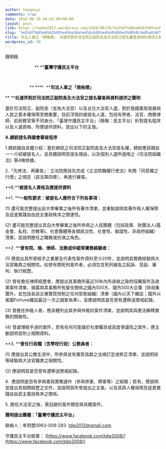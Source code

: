 ```yaml
---
author: twngoxyz
comments: true
date: 2016-08-29 04:41:00+00:00
layout: post
link: https://twdem2017.wordpress.com/2016/08/29/%e5%8f%b8%e6%b3%95%e4%ba%ba%e4%ba%8b%e4%b9%8b%e3%80%8c%e8%a6%8f%e6%a0%bc%e6%a8%99%e3%80%8d-%e7%a4%be%e9%81%8b%e7%95%8c%e5%b0%8d%e6%96%bc%e5%8f%b8%e6%b3%95%e9%99%a2%e6%ad%a3%e5%89%af%e9%99%a2%e9%95%b7/
slug: '%e5%8f%b8%e6%b3%95%e4%ba%ba%e4%ba%8b%e4%b9%8b%e3%80%8c%e8%a6%8f%e6%a0%bc%e6%a8%99%e3%80%8d-%e7%a4%be%e9%81%8b%e7%95%8c%e5%b0%8d%e6%96%bc%e5%8f%b8%e6%b3%95%e9%99%a2%e6%ad%a3%e5%89%af%e9%99%a2%e9%95%b7'
title: 司法人事之「規格標」 社運界對於司法院正副院長及大法官之提名審查與資料提供之聲明
wordpress_id: 50
---
```


聲明稿

                        ** ****臺灣守護民主平台**

                      

                    ** ****  ****司法人事之「規格標」**

** ****社運界對於司法院正副院長及大法官之提名審查與資料提供之聲明**

  


基於司法院正、副院長（並為大法官）以及五位大法官人選，對於我國憲政發展與人民之基本權保障至關重要，目前浮現的被提名人選，包括有學者、法官、商務律師、前政務官等不同身分，「臺灣守護民主平台」（簡稱：民主平台）針對提名程序以及人選資格、所應提供資料，提出以下的主張。

  


**A.****總統****提名與國會審查程序**

1.總統親自具體介紹：基於總統之司法院正副院長及大法官提名權，總統應該親自一一介紹被提名人，並具體說明其提名理由，以及個別人選所適用之《司法院組織法》第4條依據。

2.「先修法、再審查」：立法院應該先完成《立法院職權行使法》有關「同意權之行使」之規定（該法第四章），再進行審查。

  


**B.****被提名人資格及應提供資料**

**1. ****一般性要求：**被提名人應符合下列各事項：****

(1) 盡可能完整提出自大學畢業之後所有著作清單，並重點說明其著作與人權保障及促進實踐自由民主憲政秩序之關連性。

(2) 盡可能完整提出其自大學畢業之後所參與之人民團體（包括政黨、財團法人(基金會、私校、宗教等)、社會團體等各類政治性、社會性、聯誼性、非政府組織）清單，並說明擔任之職務或扮演之角色。

  


**2. ****曾有院、檢、律師、法務或仲裁等實務經驗者：**

(1) 應提出其所曾經手之重要及代表性案件資料至少20件，並說明其實務經驗與大法官職責之相關性。如曾有關死刑案件者，必須包含死刑被告之起訴、蒞庭、審判、執行經歷。

(2) 曾有擔任律師經歷者，應提出其事務所最近10年內所承辦之政府採購案件及政黨案件清單，揭露與其事務所有委任關係之國內500大、國外500大企業（除母集團外，並包括各該企業實質控制之任何型態組織）清單（國內以天下雜誌；國外以美國Fortune雜誌最近一次之調查為準）。並應說明其是否曾有遭移送懲戒紀錄。

(3) 曾擔任仲裁人者，應具體列出其參與仲裁的案件清單，並說明其與憲法解釋實務的關聯性。

(4) 曾處理經手過的案件，若有任何可能屬於社會矚目或高度爭議性之案件，應主動說明並附上相關資料。

  


**3. ****曾任行政職（含學校行政）公務員者：**

(1) 應提出其公務生涯中，所參與並有實質貢獻之法規訂定或修正清單，並說明該等經驗與大法官職責之相關性。

(2) 應說明其是否曾有遭移送懲戒紀錄。

4.  應說明是否有參與憲政實務運作（參與修憲、釋憲等）之經驗；若有，應說明並提出其相關經歷之文件，並說明其所曾提出之主張，以及其與人權保障及促進實踐自由民主憲政秩序之關係。

5. 擔任大法官之後，需迴避的案件類型與具體案件。

  


**聲明提出團體：「臺灣守護民主平台」**

聯絡人：李玥慧0963-008-283  [tdw2012@gmail.com](mailto:tdw2012@gmail.com)

守護民主平台臉書： [https://www.facebook.com/tdw2008/](https://www.facebook.com/tdw2008/)

  


  


  


  


  


  

